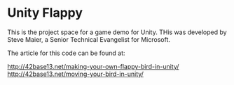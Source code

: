 Unity Flappy
============
This is the project space for a game demo for Unity.  THis was developed by Steve Maier, a Senior Technical Evangelist for Microsoft.  

The article for this code can be found at:

http://42base13.net/making-your-own-flappy-bird-in-unity/
http://42base13.net/moving-your-bird-in-unity/

